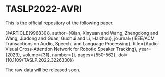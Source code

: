 # TASLP2022-AVRI

This is the official repository of the following paper. 

@ARTICLE{9968308,
  author={Qian, Xinyuan and Wang, Zhengdong and Wang, Jiadong and Guan, Guohui and Li, Haizhou},
  journal={IEEE/ACM Transactions on Audio, Speech, and Language Processing}, 
  title={Audio-Visual Cross-Attention Network for Robotic Speaker Tracking}, 
  year={2023},
  volume={31},
  number={},
  pages={550-562},
  doi={10.1109/TASLP.2022.3226330}}
  
  The raw data will be released soon.
